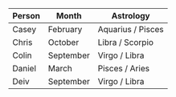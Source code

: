 | Person | Month     | Astrology         |
| ------ | --------- | ----------------- |
| Casey  | February  | Aquarius / Pisces |
| Chris  | October   | Libra / Scorpio   |
| Colin  | September | Virgo / Libra     |
| Daniel | March     | Pisces / Aries    |
| Deiv   | September | Virgo / Libra     |
